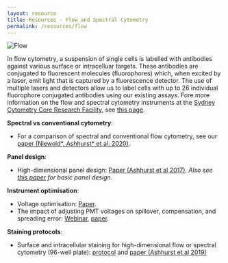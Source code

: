 ```yaml
---
layout: resource
title: Resources - Flow and Spectral Cytometry
permalink: /resources/flow
---
```


![Flow](https://raw.githubusercontent.com/tomashhurst/tomashhurst.github.io/master/images/Tech.png)

In flow cytometry, a suspension of single cells is labelled with antibodies against various surface or intracelluar targets. These antibodies are conjugated to fluorescent molecules (fluorophores) which, when excited by a laser, emit light that is captured by a fluorescence detector. The use of multiple lasers and detectors allow us to label cells with up to 26 individual fluorophore conjugated antibodies using our existing assays. Fore more information on the flow and spectral cytometry instruments at the [Sydney Cytometry Core Research Facility](https://sydneycytometry.org.au/), see [this page](https://sydneycytometry.org.au/flowcytometry).

**Spectral vs conventional cytometry**:

- For a comparison of spectral and conventional flow cytometry, see our [paper (Niewold\*, Ashhurst\* et al. 2020)](https://onlinelibrary.wiley.com/doi/abs/10.1002/cyto.a.24211).  

**Panel design**:

- High-dimensional panel design: [Paper (Ashhurst et al 2017)](https://currentprotocols.onlinelibrary.wiley.com/doi/abs/10.1002/cpim.37). *Also see [this paper](http://onlinelibrary.wiley.com/doi/10.1002/cpim.26/abstract) for basic panel design.*

**Instrument optimisation**:

- Voltage optimisation: [Paper](https://currentprotocols.onlinelibrary.wiley.com/doi/abs/10.1002/cpim.37).
- The impact of adjusting PMT voltages on spillover, compensation, and spreading error: [Webinar](https://sydneycytometry.org.au/seminars-and-tutorials), [paper](https://currentprotocols.onlinelibrary.wiley.com/doi/abs/10.1002/cpim.37).

**Staining protocols**:

- Surface and intracellular staining for high-dimensional flow or spectral cytometry (96-well plate): [protocol](https://www.protocols.io/private/d8b9c871903411ebb54e0a58a9feac02) and [paper (Ashhurst et al 2019)](https://link.springer.com/protocol/10.1007/978-1-4939-9454-0_12)

<br />
<br />
